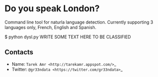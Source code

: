 Do you speak London?
====================

Command line tool for naturla language detection. Currently supporting 3 languages only, French, English and Spanish.

$ python dysl.py WRITE SOME TEXT HERE TO BE CLASSIFIED

Contacts
--------
 
+ Name: `Tarek Amr <http://tarekamr.appspot.com/>`_
+ Twitter: `@gr33ndata <https://twitter.com/gr33ndata>`_ 


